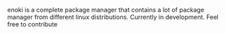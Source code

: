 enoki is a complete package manager that contains a lot of package manager from different linux distributions.
Currently in development. Feel free to contribute
